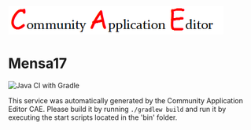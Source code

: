 ![CAE](https://github.com/GHProjectsTest/microservice-306/blob/master/img/logo.png)  

Mensa17
===================
![Java CI with Gradle](https://github.com/GHProjectsTest/microservice-306/workflows/Java%20CI%20with%20Gradle/badge.svg?branch=master)

This service was automatically generated by the Community Application Editor CAE. Please build it by running `./gradlew build` and run it by executing the start scripts located in the 'bin' folder.
